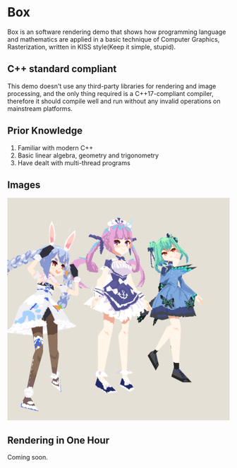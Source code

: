 # Box
Box is an software rendering demo that shows how programming language and mathematics are applied in a basic technique of Computer Graphics, Rasterization, written in KISS style(Keep it simple, stupid).

## C++ standard compliant
This demo doesn't use any third-party libraries for rendering and image processing, and the only thing required is a C++17-compliant compiler, therefore it should compile well and run without any invalid operations on mainstream platforms.

## Prior Knowledge
1. Familiar with modern C++
2. Basic linear algebra, geometry and trigonometry
3. Have dealt with multi-thread programs

## Images
![Image-1](images/image-1.png)

## Rendering in One Hour
Coming soon.
